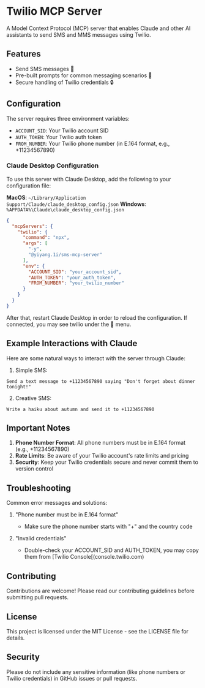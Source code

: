 # Twilio MCP Server

A Model Context Protocol (MCP) server that enables Claude and other AI assistants to send SMS and MMS messages using Twilio.

## Features

- Send SMS messages 📱
- Pre-built prompts for common messaging scenarios 📝
- Secure handling of Twilio credentials 🔒

## Configuration

The server requires three environment variables:

- `ACCOUNT_SID`: Your Twilio account SID
- `AUTH_TOKEN`: Your Twilio auth token
- `FROM_NUMBER`: Your Twilio phone number (in E.164 format, e.g., +11234567890)

### Claude Desktop Configuration

To use this server with Claude Desktop, add the following to your configuration file:

**MacOS**: `~/Library/Application Support/Claude/claude_desktop_config.json`
**Windows**: `%APPDATA%\Claude\claude_desktop_config.json`

```json
{
  "mcpServers": {
    "twilio": {
      "command": "npx",
      "args": [
        "-y",
        "@yiyang.1i/sms-mcp-server"
      ],
      "env": {
        "ACCOUNT_SID": "your_account_sid",
        "AUTH_TOKEN": "your_auth_token",
        "FROM_NUMBER": "your_twilio_number"
      }
    }
  }
}
```
After that, restart Claude Desktop in order to reload the configuration. 
If connected, you may see twilio under the 🔨 menu.

## Example Interactions with Claude

Here are some natural ways to interact with the server through Claude:

1. Simple SMS:
```
Send a text message to +11234567890 saying "Don't forget about dinner tonight!"
```

2. Creative SMS:
```
Write a haiku about autumn and send it to +11234567890
```

## Important Notes

1. **Phone Number Format**: All phone numbers must be in E.164 format (e.g., +11234567890)
2. **Rate Limits**: Be aware of your Twilio account's rate limits and pricing
3. **Security**: Keep your Twilio credentials secure and never commit them to version control

## Troubleshooting

Common error messages and solutions:

1. "Phone number must be in E.164 format"
   - Make sure the phone number starts with "+" and the country code

2. "Invalid credentials"
   - Double-check your ACCOUNT_SID and AUTH_TOKEN, you may copy them from [Twilio Console[(console.twilio.com)

## Contributing

Contributions are welcome! Please read our contributing guidelines before submitting pull requests.

## License

This project is licensed under the MIT License - see the LICENSE file for details.

## Security

Please do not include any sensitive information (like phone numbers or Twilio credentials) in GitHub issues or pull requests.